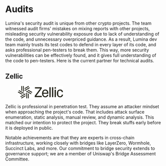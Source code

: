 # Audits

Lumina's security audit is unique from other crypto projects. The team witnessed audit firms' mistakes on mixing reports with other projects, misleading security vulnerability exposure due to lack of understanding of the code, and unnecessary overpriced guidance. As a result, Lumina dev team mainly trusts its test codes to defend in every layer of its code, and asks professional pen-testers to break them. This way, more security vulnerabilities can be effectively found, and it gives full understanding of the code to pen-testers. Here is the current partner for technical audits.

## Zellic

<figure><img src="../.gitbook/assets/image.png" alt=""><figcaption></figcaption></figure>

Zellic is professional in penetration test. They assume an attacker mindset when approaching the project's code. That includes attack surface enumeration, static analysis, manual review, and dynamic analysis. This matched our intention to protect the project. They break stuffs early before it is deployed in public.&#x20;

Notable achievements are that they are experts in cross-chain infrastructure, working closely with bridges like LayerZero, Wormhole, Succinct Labs, and more. Our commitment to bridge security extends to governance support; we are a member of Uniswap's Bridge Assessment Committee.
